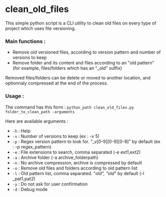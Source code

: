 # clean_old_files

This simple python script is a CLI utility to clean old files on every type of project which uses file versioning.

### Main functions :
- Remove old versioned files, according to version pattern and number of versions to keep
- Remove folder and its content and files according to an "old pattern" (for example, files/folders which has an "_old" suffix)

Removed files/folders can be delete or moved to another location, and optionnaly compressed at the end of the process.

### Usage :
The command has this form :
`python_path clean_old_files.py folder_to_clean_path -arguments`

Here are available arguments :
- `-h` : Help
- `-v` : Number of versions to keep (ex : -v 5)
- `-p` : Regex version pattern to look for. "_v[0-9][0-9][0-9]" by default (ex : -p regex_pattern)
- `-e` : File extensions to search, comma separated (-e ext1,ext2)
- `-a` : Archive folder (-a archive_folderpath)
- `-n` : No archive compression, archive is compressed by default
- `-o` : Remove old files and folders according to old pattern list
- `-l` : Old pattern list, comma separated. "_old", "old_" by default (-l _pat1,pat2)
- `-y` : Do not ask for user confirmation
- `-d` : Debug mode
